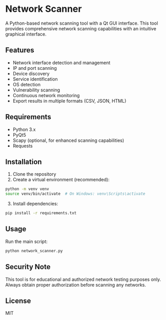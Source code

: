 # Network Scanner

A Python-based network scanning tool with a Qt GUI interface. This tool provides comprehensive network scanning capabilities with an intuitive graphical interface.

## Features

- Network interface detection and management
- IP and port scanning
- Device discovery
- Service identification
- OS detection
- Vulnerability scanning
- Continuous network monitoring
- Export results in multiple formats (CSV, JSON, HTML)

## Requirements

- Python 3.x
- PyQt5
- Scapy (optional, for enhanced scanning capabilities)
- Requests

## Installation

1. Clone the repository
2. Create a virtual environment (recommended):
```bash
python -m venv venv
source venv/bin/activate  # On Windows: venv\Scripts\activate
```

3. Install dependencies:
```bash
pip install -r requirements.txt
```

## Usage

Run the main script:
```bash
python network_scanner.py
```

## Security Note

This tool is for educational and authorized network testing purposes only. Always obtain proper authorization before scanning any networks.

## License

MIT